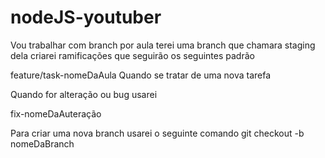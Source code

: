 # nodeJS-youtuber
Vou trabalhar com branch por aula
terei uma branch que chamara staging dela criarei ramificações que seguirão os seguintes padrão

feature/task-nomeDaAula
Quando se tratar de uma nova tarefa

Quando for alteração ou bug usarei 

fix-nomeDaAuteração

Para criar uma nova branch usarei o seguinte comando
git checkout -b nomeDaBranch
